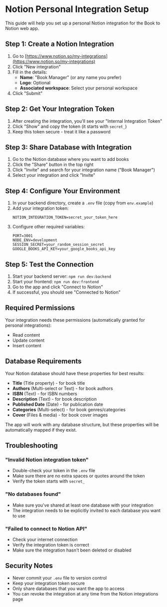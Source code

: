 # Notion Personal Integration Setup

This guide will help you set up a personal Notion integration for the Book to Notion web app.

## Step 1: Create a Notion Integration

1. Go to [https://www.notion.so/my-integrations](https://www.notion.so/my-integrations)
2. Click "New integration"
3. Fill in the details:
   - **Name**: "Book Manager" (or any name you prefer)
   - **Logo**: Optional
   - **Associated workspace**: Select your personal workspace
4. Click "Submit"

## Step 2: Get Your Integration Token

1. After creating the integration, you'll see your "Internal Integration Token"
2. Click "Show" and copy the token (it starts with `secret_`)
3. Keep this token secure - treat it like a password

## Step 3: Share Database with Integration

1. Go to the Notion database where you want to add books
2. Click the "Share" button in the top right
3. Click "Invite" and search for your integration name ("Book Manager")
4. Select your integration and click "Invite"

## Step 4: Configure Your Environment

1. In your backend directory, create a `.env` file (copy from `env.example`)
2. Add your integration token:
   ```
   NOTION_INTEGRATION_TOKEN=secret_your_token_here
   ```
3. Configure other required variables:
   ```
   PORT=3001
   NODE_ENV=development
   SESSION_SECRET=your_random_session_secret
   GOOGLE_BOOKS_API_KEY=your_google_books_api_key
   ```

## Step 5: Test the Connection

1. Start your backend server: `npm run dev:backend`
2. Start your frontend: `npm run dev:frontend`
3. Go to the app and click "Connect to Notion"
4. If successful, you should see "Connected to Notion"

## Required Permissions

Your integration needs these permissions (automatically granted for personal integrations):
- Read content
- Update content
- Insert content

## Database Requirements

Your Notion database should have these properties for best results:
- **Title** (Title property) - for book title
- **Authors** (Multi-select or Text) - for book authors
- **ISBN** (Text) - for ISBN numbers
- **Description** (Text) - for book description
- **Published Date** (Date) - for publication date
- **Categories** (Multi-select) - for book genres/categories
- **Cover** (Files & media) - for book cover images

The app will work with any database structure, but these properties will be automatically mapped if they exist.

## Troubleshooting

### "Invalid Notion integration token"
- Double-check your token in the `.env` file
- Make sure there are no extra spaces or quotes around the token
- Verify the token starts with `secret_`

### "No databases found"
- Make sure you've shared at least one database with your integration
- The integration needs to be explicitly invited to each database you want to use

### "Failed to connect to Notion API"
- Check your internet connection
- Verify the integration token is correct
- Make sure the integration hasn't been deleted or disabled

## Security Notes

- Never commit your `.env` file to version control
- Keep your integration token secure
- Only share databases that you want the app to access
- You can revoke the integration at any time from the Notion integrations page 